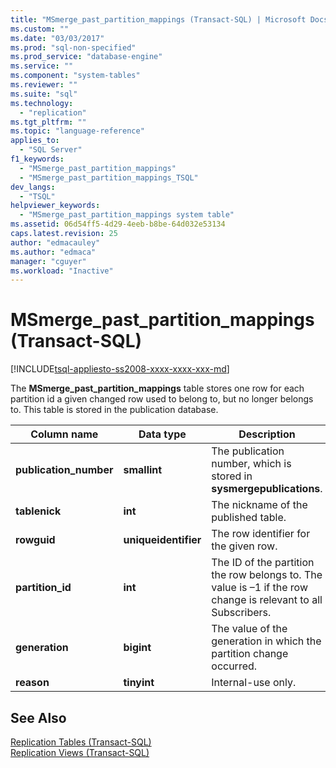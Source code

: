 ```yaml
---
title: "MSmerge_past_partition_mappings (Transact-SQL) | Microsoft Docs"
ms.custom: ""
ms.date: "03/03/2017"
ms.prod: "sql-non-specified"
ms.prod_service: "database-engine"
ms.service: ""
ms.component: "system-tables"
ms.reviewer: ""
ms.suite: "sql"
ms.technology: 
  - "replication"
ms.tgt_pltfrm: ""
ms.topic: "language-reference"
applies_to: 
  - "SQL Server"
f1_keywords: 
  - "MSmerge_past_partition_mappings"
  - "MSmerge_past_partition_mappings_TSQL"
dev_langs: 
  - "TSQL"
helpviewer_keywords: 
  - "MSmerge_past_partition_mappings system table"
ms.assetid: 06d54ff5-4d29-4eeb-b8be-64d032e53134
caps.latest.revision: 25
author: "edmacauley"
ms.author: "edmaca"
manager: "cguyer"
ms.workload: "Inactive"
---
```

# MSmerge_past_partition_mappings (Transact-SQL)
[!INCLUDE[tsql-appliesto-ss2008-xxxx-xxxx-xxx-md](../../includes/tsql-appliesto-ss2008-xxxx-xxxx-xxx-md.md)]

  The **MSmerge_past_partition_mappings** table stores one row for each partition id a given changed row used to belong to, but no longer belongs to. This table is stored in the publication database.  
  
|Column name|Data type|Description|  
|-----------------|---------------|-----------------|  
|**publication_number**|**smallint**|The publication number, which is stored in **sysmergepublications**.|  
|**tablenick**|**int**|The nickname of the published table.|  
|**rowguid**|**uniqueidentifier**|The row identifier for the given row.|  
|**partition_id**|**int**|The ID of the partition the row belongs to. The value is –1 if the row change is relevant to all Subscribers.|  
|**generation**|**bigint**|The value of the generation in which the partition change occurred.|  
|**reason**|**tinyint**|Internal-use only.|  
  
## See Also  
 [Replication Tables &#40;Transact-SQL&#41;](../../relational-databases/system-tables/replication-tables-transact-sql.md)   
 [Replication Views &#40;Transact-SQL&#41;](../../relational-databases/system-views/replication-views-transact-sql.md)  
  
  
